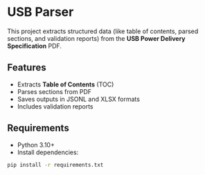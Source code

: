 # USB Parser

This project extracts structured data (like table of contents, parsed sections, and validation reports) from the **USB Power Delivery Specification** PDF.

## Features
- Extracts **Table of Contents** (TOC)
- Parses sections from PDF
- Saves outputs in JSONL and XLSX formats
- Includes validation reports

## Requirements
- Python 3.10+
- Install dependencies:
```bash
pip install -r requirements.txt
